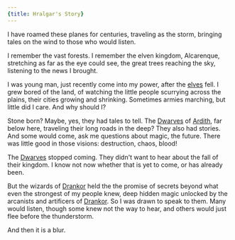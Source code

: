 ```yaml
---
{title: Hralgar's Story}
---
```

I have roamed these planes for centuries, traveling as the storm, bringing tales on the wind to those who would listen.

I remember the vast forests. I remember the elven kingdom, Alcarenque, stretching as far as the eye could see, the great trees reaching the sky, listening to the news I brought.

I was young man, just recently come into my power, after the [elves](<../../../species/children-of-the-embodied-gods/elves/elves.md>) fell. I grew bored of the land, of watching the little people scurrying across the plains, their cities growing and shrinking. Sometimes armies marching, but little did I care. And why should I?

Stone born? Maybe, yes, they had tales to tell. The [Dwarves](<../../../species/children-of-the-embodied-gods/dwarves/dwarves.md>) of [Ardith](<../../../gazetteer/sentinel-range/dwarven-kingdoms/ardith.md>), far below here, traveling their long roads in the deep? They also had stories. And some would come, ask me questions about magic, the future. There was little good in those visions: destruction, chaos, blood!

The [Dwarves](<../../../species/children-of-the-embodied-gods/dwarves/dwarves.md>) stopped coming. They didn't want to hear about the fall of their kingdom. I know not now whether that is yet to come, or has already been.

But the wizards of [Drankor](<../../../history/drankorian-era/drankorian-empire.md>) held the the promise of secrets beyond what even the strongest of my people knew, deep hidden magic unlocked by the arcanists and artificers of [Drankor](<../../../history/drankorian-era/drankorian-empire.md>). So I was drawn to speak to them. Many would listen, though some knew not the way to hear, and others would just flee before the thunderstorm.

And then it is a blur. 
